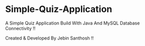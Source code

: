 # Simple-Quiz-Application
A Simple Quiz Application Build With Java And MySQL Database Connectivity !!

Created & Developed By Jebin Santhosh !!
